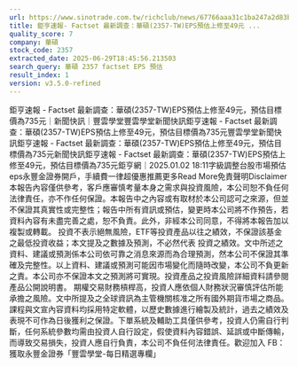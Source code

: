 ```yaml
---
url: https://www.sinotrade.com.tw/richclub/news/67766aaa31c1ba247a2d83bb
title: 鉅亨速報- Factset 最新調查：華碩(2357-TW)EPS預估上修至49元 ...
quality_score: 7
company: 華碩
stock_code: 2357
extracted_date: 2025-06-29T18:45:56.213503
search_query: 華碩 2357 factset EPS 預估
result_index: 1
version: v3.5.0-refined
---
```


鉅亨速報 - Factset 最新調查：華碩(2357-TW)EPS預估上修至49元，預估目標價為735元｜新聞快訊｜豐雲學堂豐雲學堂新聞快訊鉅亨速報 - Factset 最新調查：華碩(2357-TW)EPS預估上修至49元，預估目標價為735元豐雲學堂新聞快訊鉅亨速報 - Factset 最新調查：華碩(2357-TW)EPS預估上修至49元，預估目標價為735元新聞快訊鉅亨速報 - Factset 最新調查：華碩(2357-TW)EPS預估上修至49元，預估目標價為735元鉅亨網｜2025.01.02 18:11字級調整台股市場預估eps永豐金證券開戶，手續費一律超優惠推薦更多Read More免責聲明Disclaimer本報告內容僅供參考，客戶應審慎考量本身之需求與投資風險，本公司恕不負任何法律責任，亦不作任何保證。本報告中之內容或有取材於本公司認可之來源，但並不保證其真實性或完整性；報告中所有資訊或預估，變更時本公司將不作預告，若資料內容有未盡完善之處，恕不負責。此外，非經本公司同意，不得將本報告加以複製或轉載。
投資不表示絕無風險，ETF等投資產品以往之績效，不保證該基金之最低投資收益；本文提及之數據及預測，不必然代表 投資之績效。文中所述之資料、建議或預測係本公司依可靠之消息來源而為合理預測，然本公司不保證其準確及完整性。以上資料、建議或預測可能因市場變化而隨時改變，本公司不負更新之責。本公司亦不保證本文之預測將可實現。投資產品之投資風險詳細資料請參閱產品公開說明書。
期權交易財務槓桿高，投資人應依個人財務狀況審慎評估所能承擔之風險。文中所提及之全球資訊為主管機關核准之所有國外期貨市場之商品。課程與文宣內容資料均採用特定軟體，以歷史數據進行繪製及統計，過去之績效及表現不可作為日後獲利之保證。下單系統及輔助工具僅供參考，投資人仍需自行判斷，任何系統參數均需由投資人自行設定，假使資料內容錯誤、延誤或中斷傳輸，而導致交易損失，投資人應自行負責，本公司不負任何法律責任。歡迎加入 FB：獲取永豐金證券「豐雲學堂-每日精選專欄」